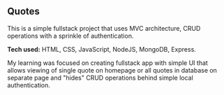 ## Quotes

This is a simple fullstack project that uses MVC architecture, CRUD operations with a sprinkle of authentication. 

**Tech used:**
HTML, CSS, JavaScript, NodeJS, MongoDB, Express.

My learning was focused on creating fullstack app with simple UI that allows viewing of single quote on homepage or all quotes in database on separate page and "hides" CRUD operations behind simple local authentication. 
